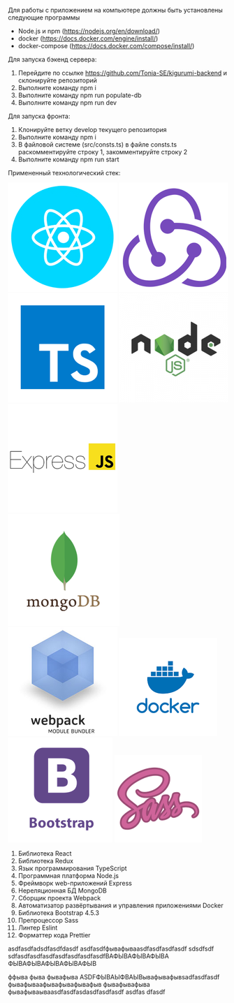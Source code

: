 Для работы с приложением на компьютере должны быть установлены следующие программы
- Node.js и npm (https://nodejs.org/en/download/)
- docker (https://docs.docker.com/engine/install/)
- docker-compose (https://docs.docker.com/compose/install/)

Для запуска бэкенд сервера:
1. Перейдите по ссылке https://github.com/Tonia-SE/kigurumi-backend и склонируйте репозиторий
2. Выполните команду npm i
3. Выполните команду npm run populate-db
4. Выполните команду npm run dev


Для запуска фронта:
1. Клонируйте ветку develop текущего репозитория
2. Выполните команду npm i
3. В файловой системе (src/consts.ts) в файле consts.ts раскомментируйте строку 1, закомментируйте строку 2
4. Выполните команду npm run start

Примененный технологический стек:

![React logo](./LOGOs/react_logo.png)
![Redux logo](./LOGOs/redux_logo.png)
![TS logo](./LOGOs/ts_logo.png)
![nodejs logo](./LOGOs/nodejs_logo.png)
![express logo](./LOGOs/expressjs_logo.png)
![mongo DB logo](./LOGOs/mongo_logo.png)
![webpack logo](./LOGOs/webpack_logo.jpg)
![docker logo](./LOGOs/docker_logo.png)
![bootstrap logo](./LOGOs/bootstrap_logo.png)
![sass logo](./LOGOs/sass_logo.png)

1. Библиотека React
2. Библиотека Redux
3. Язык программирования TypeScript
4. Программная платформа Node.js
5. Фреймворк web-приложений Express
6. Нереляционная БД MongoDB
7. Сборщик проекта Webpack
8. Автоматизатор развёртывания и управления приложениями Docker
9. Библиотека Bootstrap 4.5.3
10. Препроцессор Sass
11. Линтер Eslint
12. Форматтер кода Prettier


asdfasdfadsdfasdfdasdf asdfasdfфывафываasdfasdfasdfasdf sdsdfsdf sdfasdfasdfasdfasdfasdfasdfasdfВАФЫВАФЫВАФЫВА ФЫВАФЫВАФЫВАФЫВАФЫВ
 
ффыва фыва фывафыва ASDFФЫВАЫФВАЫВывафывафывsadfasdfasdf фывафываафывафывафывафыв фывафывафыва
фывафываываasdfasdfasdasdfasdfasdf asdfas dfasdf